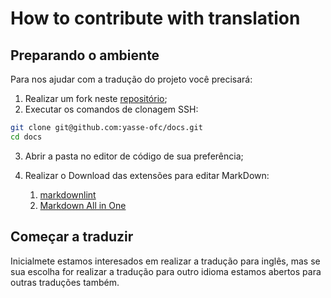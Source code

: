# How to contribute with translation

## Preparando o ambiente

Para nos ajudar com a tradução do projeto você precisará:

1. Realizar um fork neste [repositório](https://github.com/yasse-ofc/docs);
2. Executar os comandos de clonagem SSH:

```bash
git clone git@github.com:yasse-ofc/docs.git
cd docs
```

3. Abrir a pasta no editor de código de sua preferência;
4. Realizar o Download das extensões para editar MarkDown: 

    1. [markdownlint]()
    2. [Markdown All in One]()


## Começar a traduzir

Inicialmete estamos interesados em realizar a tradução para inglês, mas se sua escolha for realizar a tradução para outro idioma estamos abertos para outras traduções também.

